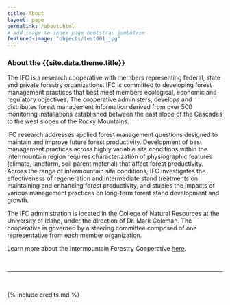 ```yaml
---
title: About
layout: page
permalink: /about.html
# add image to index page bootstrap jumbotron
featured-image: "objects/test001.jpg"
---
```

<h3>About the {{site.data.theme.title}}</h3>

<p>The IFC is a research cooperative with members representing federal, state and private forestry organizations. IFC is committed to developing forest management practices that best meet members ecological, economic and regulatory objectives. The cooperative administers, develops and distributes forest management information derived from over 500 monitoring installations established between the east slope of the Cascades to the west slopes of the Rocky Mountains.</p0>

<p>IFC research addresses applied forest management questions designed to maintain and improve future forest productivity. Development of best management practices across highly variable site conditions within the intermountain region requires characterization of physiographic features (climate, landform, soil parent material) that affect forest productivity. Across the range of intermountain site conditions, IFC investigates the effectiveness of regeneration and intermediate stand treatments on maintaining and enhancing forest productivity, and studies the impacts of various management practices on long-term forest stand development and growth.</p>

<p>The IFC administration is located in the College of Natural Resources at the University of Idaho, under the direction of Dr. Mark Coleman. The cooperative is governed by a steering committee composed of one representative from each member organization.</p>

<p>Learn more about the Intermountain Forestry Cooperative <a href="https://www.uidaho.edu/cnr/intermountain-forestry-cooperative">here</a>.</p>
<br>
<hr>
<br>

{% include credits.md %}
